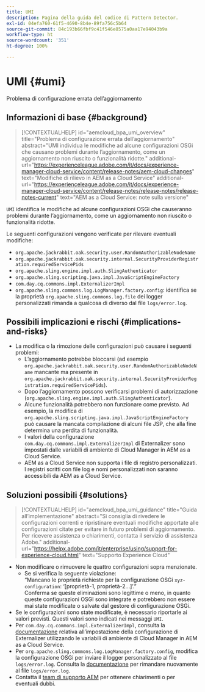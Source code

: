 ```yaml
---
title: UMI
description: Pagina della guida del codice di Pattern Detector.
exl-id: 04efa760-61f5-4690-8b4e-89fa756c5b64
source-git-commit: 84c193b66fbf9c41f546e8575a0aa17e94043b9a
workflow-type: ht
source-wordcount: '351'
ht-degree: 100%

---
```


# UMI {#umi}

Problema di configurazione errata dell’aggiornamento

## Informazioni di base {#background}

>[!CONTEXTUALHELP]
>id="aemcloud_bpa_umi_overview"
>title="Problema di configurazione errata dell’aggiornamento"
>abstract="UMI individua le modifiche ad alcune configurazioni OSGi che causano problemi durante l’aggiornamento, come un aggiornamento non riuscito o funzionalità ridotte."
>additional-url="https://experienceleague.adobe.com/it/docs/experience-manager-cloud-service/content/release-notes/aem-cloud-changes" text="Modifiche di rilievo in AEM as a Cloud Service"
>additional-url="https://experienceleague.adobe.com/it/docs/experience-manager-cloud-service/content/release-notes/release-notes/release-notes-current" text="AEM as a Cloud Service: note sulla versione"

`UMI` identifica le modifiche ad alcune configurazioni OSGi che causeranno problemi durante l’aggiornamento, come un aggiornamento non riuscito o funzionalità ridotte.

Le seguenti configurazioni vengono verificate per rilevare eventuali modifiche:

* `org.apache.jackrabbit.oak.security.user.RandomAuthorizableNodeName`
* `org.apache.jackrabbit.oak.security.internal.SecurityProviderRegistration.requiredServicePids`
* `org.apache.sling.engine.impl.auth.SlingAuthenticator`
* `org.apache.sling.scripting.java.impl.JavaScriptEngineFactory`
* `com.day.cq.commons.impl.ExternalizerImpl`
* `org.apache.sling.commons.log.LogManager.factory.config`: identifica se la proprietà `org.apache.sling.commons.log.file` dei logger personalizzati rimanda a qualcosa di diverso dal file `logs/error.log`.

## Possibili implicazioni e rischi {#implications-and-risks}

* La modifica o la rimozione delle configurazioni può causare i seguenti problemi:
   * L’aggiornamento potrebbe bloccarsi (ad esempio `org.apache.jackrabbit.oak.security.user.RandomAuthorizableNodeName` mancante ma presente in `org.apache.jackrabbit.oak.security.internal.SecurityProviderRegistration.requiredServicePids`).
   * Dopo l’aggiornamento possono verificarsi problemi di autorizzazione (`org.apache.sling.engine.impl.auth.SlingAuthenticator`).
   * Alcune funzionalità potrebbero non funzionare come previsto. Ad esempio, la modifica di `org.apache.sling.scripting.java.impl.JavaScriptEngineFactory` può causare la mancata compilazione di alcuni file JSP, che alla fine determina una perdita di funzionalità.
   * I valori della configurazione `com.day.cq.commons.impl.ExternalizerImpl` di Externalizer sono impostati dalle variabili di ambiente di Cloud Manager in AEM as a Cloud Service.
   * AEM as a Cloud Service non supporta i file di registro personalizzati. I registri scritti con file log e nomi personalizzati non saranno accessibili da AEM as a Cloud Service.

## Soluzioni possibili {#solutions}

>[!CONTEXTUALHELP]
>id="aemcloud_bpa_umi_guidance"
>title="Guida all’implementazione"
>abstract="Si consiglia di rivedere le configurazioni correnti e ripristinare eventuali modifiche apportate alle configurazioni citate per evitare in futuro problemi di aggiornamento. Per ricevere assistenza o chiarimenti, contatta il servizio di assistenza Adobe."
>additional-url="https://helpx.adobe.com/it/enterprise/using/support-for-experience-cloud.html" text="Supporto Experience Cloud"

* Non modificare o rimuovere le quattro configurazioni sopra menzionate.
   * Se si verifica la seguente violazione:\
     “Mancano le proprietà richieste per la configurazione OSGi `xyz-configuration`: ‘[proprietà-1, proprietà-2...]’.”\
     Conferma se queste eliminazioni sono legittime o meno, in quanto queste configurazioni OSGI sono integrate e potrebbero non essere mai state modificate o salvate dal gestore di configurazione OSGi.
* Se le configurazioni sono state modificate, è necessario riportarle ai valori previsti. Questi valori sono indicati nei messaggi `UMI`.
* Per `com.day.cq.commons.impl.ExternalizerImpl`, consulta la [documentazione](https://experienceleague.adobe.com/it/docs/experience-manager-cloud-service/content/implementing/developer-tools/externalizer) relativa all’impostazione della configurazione di Externalizer utilizzando le variabili di ambiente di Cloud Manager in AEM as a Cloud Service.
* Per `org.apache.sling.commons.log.LogManager.factory.config`, modifica la configurazione OSGi per inviare il logger personalizzato al file `logs/error.log`. Consulta la [documentazione](https://experienceleague.adobe.com/it/docs/experience-manager-learn/cloud-service/debugging/debugging-aem-as-a-cloud-service/logs) per rimandare nuovamente al file `logs/error.log`.
* Contatta il [team di supporto AEM](https://helpx.adobe.com/it/enterprise/using/support-for-experience-cloud.html) per ottenere chiarimenti o per eventuali dubbi.
